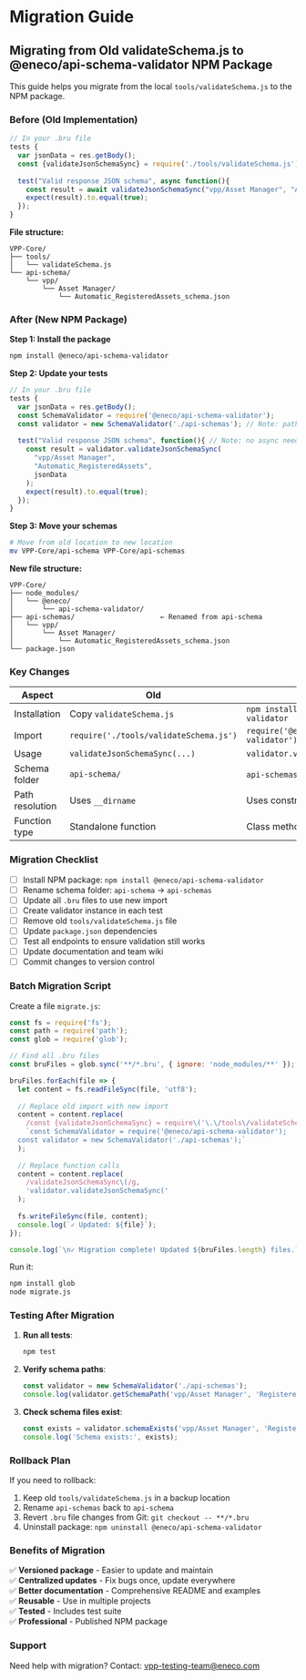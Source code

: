 # Migration Guide

## Migrating from Old validateSchema.js to @eneco/api-schema-validator NPM Package

This guide helps you migrate from the local `tools/validateSchema.js` to the NPM package.

### Before (Old Implementation)

```javascript
// In your .bru file
tests {
  var jsonData = res.getBody();
  const {validateJsonSchemaSync} = require('./tools/validateSchema.js');
  
  test("Valid response JSON schema", async function(){
    const result = await validateJsonSchemaSync("vpp/Asset Manager", "Automatic_RegisteredAssets", jsonData);
    expect(result).to.equal(true);
  });
}
```

**File structure:**
```
VPP-Core/
├── tools/
│   └── validateSchema.js
└── api-schema/
    └── vpp/
        └── Asset Manager/
            └── Automatic_RegisteredAssets_schema.json
```

### After (New NPM Package)

**Step 1: Install the package**
```bash
npm install @eneco/api-schema-validator
```

**Step 2: Update your tests**
```javascript
// In your .bru file
tests {
  var jsonData = res.getBody();
  const SchemaValidator = require('@eneco/api-schema-validator');
  const validator = new SchemaValidator('./api-schemas'); // Note: path changed
  
  test("Valid response JSON schema", function(){ // Note: no async needed
    const result = validator.validateJsonSchemaSync(
      "vpp/Asset Manager", 
      "Automatic_RegisteredAssets", 
      jsonData
    );
    expect(result).to.equal(true);
  });
}
```

**Step 3: Move your schemas**
```bash
# Move from old location to new location
mv VPP-Core/api-schema VPP-Core/api-schemas
```

**New file structure:**
```
VPP-Core/
├── node_modules/
│   └── @eneco/
│       └── api-schema-validator/
├── api-schemas/                     ← Renamed from api-schema
│   └── vpp/
│       └── Asset Manager/
│           └── Automatic_RegisteredAssets_schema.json
└── package.json
```

### Key Changes

| Aspect | Old | New |
|--------|-----|-----|
| Installation | Copy `validateSchema.js` | `npm install @eneco/api-schema-validator` |
| Import | `require('./tools/validateSchema.js')` | `require('@eneco/api-schema-validator')` |
| Usage | `validateJsonSchemaSync(...)` | `validator.validateJsonSchemaSync(...)` |
| Schema folder | `api-schema/` | `api-schemas/` (configurable) |
| Path resolution | Uses `__dirname` | Uses constructor parameter |
| Function type | Standalone function | Class method |

### Migration Checklist

- [ ] Install NPM package: `npm install @eneco/api-schema-validator`
- [ ] Rename schema folder: `api-schema` → `api-schemas`
- [ ] Update all `.bru` files to use new import
- [ ] Create validator instance in each test
- [ ] Remove old `tools/validateSchema.js` file
- [ ] Update `package.json` dependencies
- [ ] Test all endpoints to ensure validation still works
- [ ] Update documentation and team wiki
- [ ] Commit changes to version control

### Batch Migration Script

Create a file `migrate.js`:

```javascript
const fs = require('fs');
const path = require('path');
const glob = require('glob');

// Find all .bru files
const bruFiles = glob.sync('**/*.bru', { ignore: 'node_modules/**' });

bruFiles.forEach(file => {
  let content = fs.readFileSync(file, 'utf8');
  
  // Replace old import with new import
  content = content.replace(
    /const {validateJsonSchemaSync} = require\('\.\/tools\/validateSchema\.js'\);/g,
    `const SchemaValidator = require('@eneco/api-schema-validator');
  const validator = new SchemaValidator('./api-schemas');`
  );
  
  // Replace function calls
  content = content.replace(
    /validateJsonSchemaSync\(/g,
    'validator.validateJsonSchemaSync('
  );
  
  fs.writeFileSync(file, content);
  console.log(`✓ Updated: ${file}`);
});

console.log(`\n✓ Migration complete! Updated ${bruFiles.length} files.`);
```

Run it:
```bash
npm install glob
node migrate.js
```

### Testing After Migration

1. **Run all tests**:
   ```bash
   npm test
   ```

2. **Verify schema paths**:
   ```javascript
   const validator = new SchemaValidator('./api-schemas');
   console.log(validator.getSchemaPath('vpp/Asset Manager', 'RegisteredAssets'));
   ```

3. **Check schema files exist**:
   ```javascript
   const exists = validator.schemaExists('vpp/Asset Manager', 'RegisteredAssets');
   console.log('Schema exists:', exists);
   ```

### Rollback Plan

If you need to rollback:

1. Keep old `tools/validateSchema.js` in a backup location
2. Rename `api-schemas` back to `api-schema`
3. Revert `.bru` file changes from Git: `git checkout -- **/*.bru`
4. Uninstall package: `npm uninstall @eneco/api-schema-validator`

### Benefits of Migration

✅ **Versioned package** - Easier to update and maintain  
✅ **Centralized updates** - Fix bugs once, update everywhere  
✅ **Better documentation** - Comprehensive README and examples  
✅ **Reusable** - Use in multiple projects  
✅ **Tested** - Includes test suite  
✅ **Professional** - Published NPM package  

### Support

Need help with migration? Contact: vpp-testing-team@eneco.com
